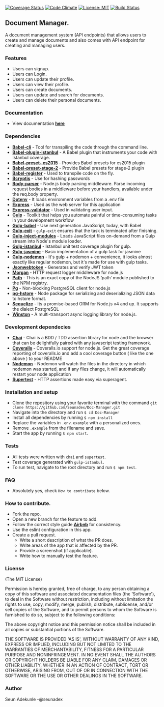 [![Coverage Status](https://coveralls.io/repos/github/Seunadex/Doc-Manager/badge.svg?branch=staging)](https://coveralls.io/github/Seunadex/Doc-Manager?branch=staging)
[![Code Climate](https://codeclimate.com/github/Seunadex/Doc-Manager/badges/gpa.svg)](https://codeclimate.com/github/Seunadex/Doc-Manager)
[![License: MIT](https://img.shields.io/badge/License-MIT-yellow.svg)](https://opensource.org/licenses/MIT)
[![Build Status](https://travis-ci.org/Seunadex/Doc-Manager.svg?branch=staging)](https://travis-ci.org/Seunadex/Doc-Manager)

## Document Manager.
A document management system (API endpoints) that allows users to create and manage documents and also comes with API endpoint for creating and managing users.

### Features
* Users can signup.
* Users can Login.
* Users can update their profile.
* Users can view their profile.
* Users can create documents.
* Users can update and search for documents.
* Users can delete their personal documents.

### Documentation
* View documentation **[here]()**

### Dependencies
* **[Babel-cli](https://www.npmjs.com/package/babel-cli)** - Tool for transpiling the code through the command line.
* **[Babel-plugin-istanbul](https://www.npmjs.com/package/babel-plugin-istanbul)** - A Babel plugin that instruments your code with Istanbul coverage.
* **[Babel-preset- es2015](https://www.npmjs.com/package/babel-preset-es2015)** - Provides Babel presets for es2015 plugin
* **[Babel-preset-stage-2](https://www.npmjs.com/package/babel-preset-stage-2)** - Provide Babel presets for stage-2 plugin
* **[Babel-register](https://www.npmjs.com/package/babel-register)** - Used to transpile code on the fly.
* **[Bcryptjs](https://www.npmjs.com/package/bcryptjs)** - Use for hashing passwords
* **[Body-parser](https://www.npmjs.com/package/body-parser)** - Node.js body parsing middleware. Parse incoming request bodies in a middleware before your handlers, available under the req.body property.
* **[Dotenv](https://www.npmjs.com/package/dotenv)** - It loads environment variables from a .env file
* **[Express](https://www.npmjs.com/package/express)** - Used as the web server for this application
* **[Express-validator](https://www.npmjs.com/package/express-validator)** - Used in validating user input.
* **[Gulp](https://www.npmjs.com/package/gulp)** - Toolkit that helps you automate painful or time-consuming tasks in your development workflow
* **[Gulp-babel](https://www.npmjs.com/package/gulp-babel)** - Use next generation JavaScript, today, with Babel
* **[Gulp-exit](https://www.npmjs.com/package/gulp-exit)** - `gulp-exit` ensures that the task is terminated after finishing.
* **[Gulp-inject-modules](https://www.npmjs.com/package/gulp-inject-modules)** - Loads JavaScript files on-demand from a Gulp stream into Node's module loader.
* **[Gulp-istanbul](https://www.npmjs.com/package/gulp-istanbul)** - Istanbul unit test coverage plugin for gulp.
* **[Gulp-jasmine](https://www.npmjs.com/package/gulp-jasmine)** - Basic implementation of a gulp task for jasmine
* **[Gulp-nodemon](https://www.npmjs.com/package/gulp-nodemon)** - It's gulp + nodemon + convenience, it looks almost exactly like regular nodemon, but it's made for use with gulp tasks.
* **[Jsonwebtoken](https://www.npmjs.com/package/jsonwebtoken)** - Generates and verify JWT token
* **[Morgan](https://www.npmjs.com/package/morgan)** - HTTP request logger middleware for node.js
* **[Path](https://www.npmjs.com/package/path)** - This is an exact copy of the NodeJS ’path’ module published to the NPM registry.
* **[Pg](https://www.npmjs.com/package/pg)** - Non-blocking PostgreSQL client for node.js
* **[pg-hstore](https://www.npmjs.com/package/pg-hstore)** - Node package for serializing and deserializing JSON data to hstore format.
* **[Sequelize](https://www.npmjs.com/package/sequelize)** - Its a promise-based ORM for Node.js v4 and up. It supports the dialect PostgreSQL
* **[Winston](https://www.npmjs.com/package/winston)** - A multi-transport async logging library for node.js.

### Development dependecies
* **[Chai](https://www.npmjs.com/package/chai)** - Chai is a BDD / TDD assertion library for node and the browser that can be delightfully paired with any javascript testing framework.
* **[Coveralls](https://www.npmjs.com/package/coveralls)** - Coveralls.io support for node.js. Get the great coverage reporting of coveralls.io and add a cool coverage button ( like the one above ) to your README
* **[Nodemon](https://www.npmjs.com/package/nodemon)** - Nodemon will watch the files in the directory in which nodemon was started, and if any files change, it will automatically restart your node application
* **[Supertest](https://www.npmjs.com/package/supertest)** - HTTP assertions made easy via superagent.

### Installation and setup
* Clone the repository using your favorite terminal with the command `git clone https://github.com/Seunadex/Doc-Manager.git`
* Navigate into the directory and run `$ cd Doc-Manager`
* Install all dependencies by running `$ npm install`
* Replace the variables in `.env.example` with a personalized ones.
* Remove `.example` from the filename and save.
* Start the app by running `$ npm start`.

### Tests
* All tests were written with `chai` and `supertest`.
* Test coverage generated with `gulp-istanbul`.
* To run test, navigate to the root directory and run `$ npm test`.

### FAQ
* Absolutely yes, check `How to contribute` below.

### How to contribute.
* Fork the repo.
* Open a new branch for the feature to add.
* Follow the correct style guide **[Airbnb](https://github.com/airbnb/javascript)** for consistency.
* Use the eslint configuration in this app.
* Create a pull request.
  * Write a short description of what the PR does.
  * Write areas of the app that is affected by the PR.
  * Provide a screenshot (if applicable).
  * Write how to manually test the feature.

### License

(The MIT License)

Permission is hereby granted, free of charge, to any person obtaining a copy of this software and associated documentation files (the 'Software'), to deal in the Software without restriction, including without limitation the rights to use, copy, modify, merge, publish, distribute, sublicense, and/or sell copies of the Software, and to permit persons to whom the Software is furnished to do so, subject to the following conditions:

The above copyright notice and this permission notice shall be included in all copies or substantial portions of the Software.

THE SOFTWARE IS PROVIDED 'AS IS', WITHOUT WARRANTY OF ANY KIND, EXPRESS OR IMPLIED, INCLUDING BUT NOT LIMITED TO THE WARRANTIES OF MERCHANTABILITY, FITNESS FOR A PARTICULAR PURPOSE AND NONINFRINGEMENT. IN NO EVENT SHALL THE AUTHORS OR COPYRIGHT HOLDERS BE LIABLE FOR ANY CLAIM, DAMAGES OR OTHER LIABILITY, WHETHER IN AN ACTION OF CONTRACT, TORT OR OTHERWISE, ARISING FROM, OUT OF OR IN CONNECTION WITH THE SOFTWARE OR THE USE OR OTHER DEALINGS IN THE SOFTWARE.

### Author

Seun Adekunle -@seunadex
